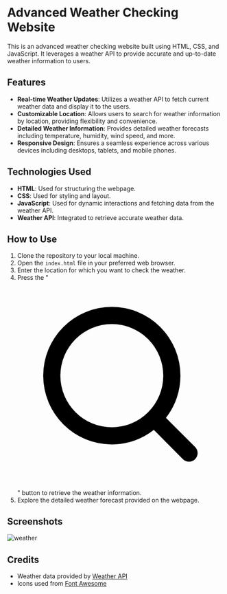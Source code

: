 # Advanced Weather Checking Website

This is an advanced weather checking website built using HTML, CSS, and JavaScript. It leverages a weather API to provide accurate and up-to-date weather information to users.

## Features

- **Real-time Weather Updates**: Utilizes a weather API to fetch current weather data and display it to the users.
- **Customizable Location**: Allows users to search for weather information by location, providing flexibility and convenience.
- **Detailed Weather Information**: Provides detailed weather forecasts including temperature, humidity, wind speed, and more.
- **Responsive Design**: Ensures a seamless experience across various devices including desktops, tablets, and mobile phones.

## Technologies Used

- **HTML**: Used for structuring the webpage.
- **CSS**: Used for styling and layout.
- **JavaScript**: Used for dynamic interactions and fetching data from the weather API.
- **Weather API**: Integrated to retrieve accurate weather data.

## How to Use

1. Clone the repository to your local machine.
2. Open the `index.html` file in your preferred web browser.
3. Enter the location for which you want to check the weather.
4. Press the "<svg xmlns="http://www.w3.org/2000/svg" viewBox="0 0 24 24" id="search"><g data-name="Layer 2"><path d="m20.71 19.29-3.4-3.39A7.92 7.92 0 0 0 19 11a8 8 0 1 0-8 8 7.92 7.92 0 0 0 4.9-1.69l3.39 3.4a1 1 0 0 0 1.42 0 1 1 0 0 0 0-1.42zM5 11a6 6 0 1 1 6 6 6 6 0 0 1-6-6z" data-name="search"></path></g></svg>" button to retrieve the weather information.
5. Explore the detailed weather forecast provided on the webpage.

## Screenshots


![weather](https://github.com/Shankhadweep/Advanced-Website-Checker-Using-Weather_API/assets/119057592/2a737a60-3ed4-4752-87ee-c28268e938ce)

## Credits

- Weather data provided by [Weather API](https://www.weatherapi.com/)
- Icons used from [Font Awesome](https://fontawesome.com/)

